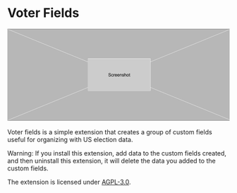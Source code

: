 # Voter Fields 

![Screenshot](/images/screenshot.png)

Voter fields is a simple extension that creates a group of custom fields useful
for organizing with US election data.

Warning: If you install this extension, add data to the custom fields created,
and then uninstall this extension, it will delete the data you added to the
custom fields.

The extension is licensed under [AGPL-3.0](LICENSE.txt).


